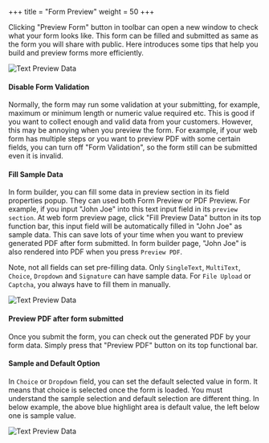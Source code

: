 +++
title = "Form Preview"
weight = 50
+++

Clicking "Preview Form" button in toolbar can open a new window to check what your form looks like. This form can be filled and submitted as same as the form you will share with public.  Here introduces some tips that help you build and preview forms more efficiently.

![Text Preview Data](/images/page/form/preview.png)


#### Disable Form Validation
Normally, the form may run some validation at your submitting, for example, maximum or minimum length or numeric value required etc. This is good if you want to collect enough and valid data from your customers. However, this may be annoying when you preview the form. For example, if your web form has multiple steps or you want to preview PDF with some certain	 fields, you can turn off "Form Validation", so the form still can be submitted even it is invalid.


#### Fill Sample Data

In form builder, you can fill some data in preview section in its field properties popup. They can used both Form Preview or PDF Preview. For example, if you input "John Joe" into this text input field in its `preview section`. At web form preview page, click "Fill Preview Data" button in its top function bar, this input field will be automatically filled in "John Joe" as sample data. This can save lots of your time when you want to preview generated PDF after form submitted. In form builder page, "John Joe" is also rendered into PDF when you press `Preview PDF`.

Note, not all fields can set pre-filling data.  Only `SingleText`, `MultiText`, `Choice`, `Dropdown` and `Signature` can have sample data. For `File Upload` or `Captcha`, you always have to fill them in manually.

![Text Preview Data](/images/page/form-preview/text-preview.png)

#### Preview PDF after form submitted

Once you submit the form, you can check out the generated PDF by your form data. Simply press that "Preview PDF" button on its top functional bar.


#### Sample and Default Option

In `Choice` or `Dropdown` field, you can set the default selected value in form. It means that choice is selected once the form is loaded. You must understand the sample selection and default selection are different thing. In below example, the above blue highlight area is default value, the left below one is sample value.

![Text Preview Data](/images/page/form/sample-default-option.png)